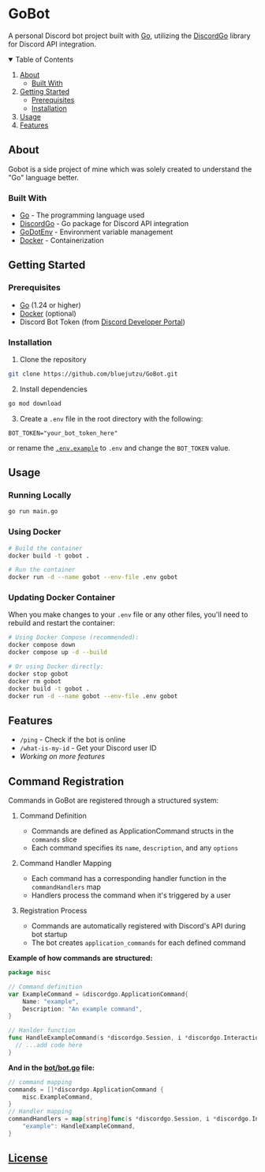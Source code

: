 # GoBot

A personal Discord bot project built with [Go](https://go.dev/), utilizing the [DiscordGo](https://github.com/bwmarrin/discordgo) library for Discord API integration.

<details open="open">
  <summary>Table of Contents</summary>
  <ol>
    <li>
      <a href="#about">About</a>
      <ul>
        <li><a href="#built-with">Built With</a></li>
      </ul>
    </li>
    <li>
      <a href="#getting-started">Getting Started</a>
      <ul>
        <li><a href="#prerequisites">Prerequisites</a></li>
        <li><a href="#installation">Installation</a></li>
      </ul>
    </li>
    <li><a href="#usage">Usage</a></li>
    <li><a href="#features">Features</a></li>
  </ol>
</details>

## About

Gobot is a side project of mine which was solely created to understand the "Go" language better.

### Built With

- [Go](https://go.dev/) - The programming language used
- [DiscordGo](https://github.com/bwmarrin/discordgo) - Go package for Discord API integration
- [GoDotEnv](https://github.com/joho/godotenv) - Environment variable management
- [Docker](https://www.docker.com/) - Containerization

## Getting Started

### Prerequisites

- [Go](https://go.dev/dl/) (1.24 or higher)
- [Docker](https://www.docker.com/get-started) (optional)
- Discord Bot Token (from [Discord Developer Portal](https://discord.com/developers/applications))

### Installation

1. Clone the repository

```bash
git clone https://github.com/bluejutzu/GoBot.git
```

2. Install dependencies

```bash
go mod download
```

3. Create a `.env` file in the root directory with the following:

```env
BOT_TOKEN="your_bot_token_here"
```

or rename the [`.env.example`](/.env.example) to `.env` and change the `BOT_TOKEN` value.

## Usage

### Running Locally

```bash
go run main.go
```

### Using Docker

```bash
# Build the container
docker build -t gobot .

# Run the container
docker run -d --name gobot --env-file .env gobot
```

### Updating Docker Container

When you make changes to your `.env` file or any other files, you'll need to rebuild and restart the container:

```bash
# Using Docker Compose (recommended):
docker compose down
docker compose up -d --build

# Or using Docker directly:
docker stop gobot
docker rm gobot
docker build -t gobot .
docker run -d --name gobot --env-file .env gobot
```

## Features

- `/ping` - Check if the bot is online
- `/what-is-my-id` - Get your Discord user ID
- _Working on more features_

## Command Registration

Commands in GoBot are registered through a structured system:

1. Command Definition

   - Commands are defined as ApplicationCommand structs in the `commands` slice
   - Each command specifies its `name`, `description`, and any `options`

2. Command Handler Mapping

   - Each command has a corresponding handler function in the `commandHandlers` map
   - Handlers process the command when it's triggered by a user

3. Registration Process
   - Commands are automatically registered with Discord's API during bot startup
   - The bot creates `application_commands` for each defined command

__**Example of how commands are structured:**__

```go
package misc

// Command definition
var ExampleCommand = &discordgo.ApplicationCommand{
    Name: "example",
    Description: "An example command",
}

// Hanlder function
func HandleExampleCommand(s *discordgo.Session, i *discordgo.InteractionCreate) {
  // ...add code here
}

```

__**And in the [bot/bot.go](/bot/bot.go#L30) file:**__
```go
// command mapping
commands = []*discordgo.ApplicationCommand {
	misc.ExampleCommand,
}
// Handler mapping
commandHandlers = map[string]func(s *discordgo.Session, i *discordgo.InteractionCreate) {
	"example": HandleExampleCommand,
}

```

## [License](https://github.com/Bluejutzu/GoBot?tab=MIT-1-ov-file)
